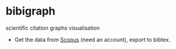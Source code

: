 # bibigraph
scientific citation graphs visualisation


- Get the data from [Scopus](https://www.scopus.com) (need an account), export to bibtex.